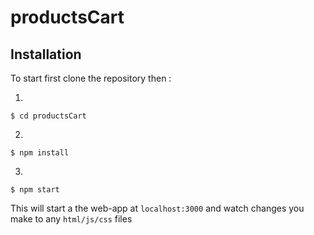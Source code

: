 # productsCart

## Installation

To start first clone the repository then :

1)
```
$ cd productsCart
```
2)
```
$ npm install 
```
3)
```
$ npm start
```

This will start a the web-app at `localhost:3000` and watch changes you make to any `html/js/css` files
